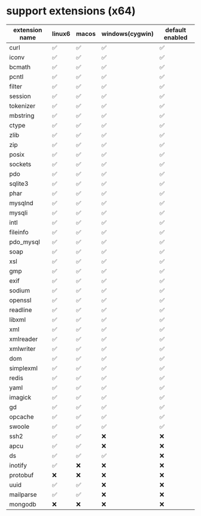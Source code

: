 # support extensions   (x64)

| extension name | linux6 | macos | windows(cygwin) | default enabled |
|----------------|--------|-------|-----------------|----------------|
| curl           | ✅      | ✅     | ✅               | ✅              |
| iconv          | ✅      | ✅     | ✅               | ✅              |
| bcmath         | ✅      | ✅     | ✅               | ✅              |
| pcntl          | ✅      | ✅     | ✅               | ✅              |
| filter         | ✅      | ✅     | ✅               | ✅              |
| session        | ✅      | ✅     | ✅               | ✅              |
| tokenizer      | ✅      | ✅     | ✅               | ✅              |
| mbstring       | ✅      | ✅     | ✅               | ✅              |
| ctype          | ✅      | ✅     | ✅               | ✅              |
| zlib           | ✅      | ✅     | ✅               | ✅              |
| zip            | ✅      | ✅     | ✅               | ✅              |
| posix          | ✅      | ✅     | ✅               | ✅              |
| sockets        | ✅      | ✅     | ✅               | ✅              |
| pdo            | ✅      | ✅     | ✅               | ✅              |
| sqlite3        | ✅      | ✅     | ✅               | ✅              |
| phar           | ✅      | ✅     | ✅               | ✅              |
| mysqlnd        | ✅      | ✅     | ✅               | ✅              |
| mysqli         | ✅      | ✅     | ✅               | ✅              |
| intl           | ✅      | ✅     | ✅               | ✅              |
| fileinfo       | ✅      | ✅     | ✅               | ✅              |
| pdo_mysql      | ✅      | ✅     | ✅               | ✅              |
| soap           | ✅      | ✅     | ✅               | ✅              |
| xsl            | ✅      | ✅     | ✅               | ✅              |
| gmp            | ✅      | ✅     | ✅               | ✅              |
| exif           | ✅      | ✅     | ✅               | ✅              |
| sodium         | ✅      | ✅     | ✅               | ✅              |
| openssl        | ✅      | ✅     | ✅               | ✅              |
| readline       | ✅      | ✅     | ✅               | ✅              |
| libxml         | ✅      | ✅     | ✅               | ✅              |
| xml            | ✅      | ✅     | ✅               | ✅              |
| xmlreader      | ✅      | ✅     | ✅               | ✅              |
| xmlwriter      | ✅      | ✅     | ✅               | ✅              |
| dom            | ✅      | ✅     | ✅               | ✅              |
| simplexml      | ✅      | ✅     | ✅               | ✅              |
| redis          | ✅      | ✅     | ✅               | ✅              |
| yaml           | ✅      | ✅     | ✅               | ✅              |
| imagick        | ✅      | ✅     | ✅               | ✅              |
| gd             | ✅      | ✅     | ✅               | ✅              |
| opcache        | ✅      | ✅     | ✅               | ✅              |
| swoole         | ✅      | ✅     | ✅               | ✅              |
| ssh2           | ✅      | ✅     | ❌               | ❌              |
| apcu           | ✅      | ✅     | ❌               | ❌              |
| ds             | ✅      | ✅     | ✅               | ❌              |
| inotify        | ✅      | ❌     | ❌               | ❌              |
| protobuf       | ❌      | ❌     | ❌               | ❌              |
| uuid           | ✅      | ✅     | ❌               | ❌              |
| mailparse      | ✅      | ✅     | ❌               | ❌              |
| mongodb        | ❌      | ❌     | ❌               | ❌               |




